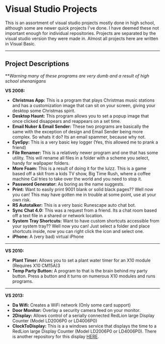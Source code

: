 

# Visual Studio Projects
This is an assortment of visual studio projects mostly done in high school, although some are newer quick projects I've done. I have deemed these not important enough for individual repositories. Projects are separated by the visual studio version they were made in. Almost all projects here are written in Visual Basic.

----------
Project Descriptions
-------
***Warning many of these programs are very dumb and a result of high school shenanigans*

**VS 2008:**

 - **Christmas App:** This is a program that plays Christmas music stations and has a customization image that can sit on your screen, giving your desktop some Christmas spirit.
 - **Desktop Haunt:** This program allows you to set a popup image that once clicked disappears and reappears on a set time.
 - **Email Nuker & Email Sender:** These two programs are basically the same with the exception of design and Email Sender being more complex. So whats it do? Its an email spammer, because why not.
 - **EyeSpy:** This is a very basic key logger (Yes, this allowed me to prank a friend)
 - **File Renamer:** This is a relatively newer program and one that has some utility. This will rename all files in a folder with a scheme you select, handy for wallpaper folders.
 - **More Foam:** This is a result of doing it for the lulzz. This is a game based off a skit from a kids TV show, Big Time Rush, where a coffee machine Cal tries to take over the world and you need to stop it.
 - **Password Generator:** As boring as the name suggests.
 - **Print:** Want to easily print 9001 blank or solid black pages?? Well now you can! This may have gotten me in trouble at some point, use at your own risk.
 - **RS Autotalker:** This is a very basic Runescape auto chat bot.
 - **Sync Chat 4.0:** This was a request from a friend. Its a chat room based off a text file in a shared or network location.
 - **System Tray Shortcuts:** Want to have custom shortcuts accessible from your system tray?? Well now you can! Just select a folder and place shortcuts inside, now you can right click the icon and select one.
 - **iPhone:** A (very bad) virtual iPhone  

----------
**VS 2010:**

 - **Plant Timer:** Allows you to set a plant water timer for an X10 module (Requires X10 CM15A)3
 - **Temp Party Button:** A program to that is the brain behind my party button. Press a button and it turns on numerous X10 modules and runs programs.

----------
**VS 2013:**

 - **Da Wifi:** Creates a WiFi network (Only some card support)
 - **Door Monitor:** Overlay a security camera feed on your monitor.
 - **2Display:** Allows control of a serially connected RedLion large Display Counter (Model LD2006P0 or LD4006P0)
 - **ClockToDisplay:** This is a a windows service that displays the time to a RedLion large Display Counter (Model LD2006P0 or LD4006P0). There is another repository for this display [HERE](https://github.com/Coolstuff14/RedLion-Counter-LD2006P0-or-LD4006P0).

